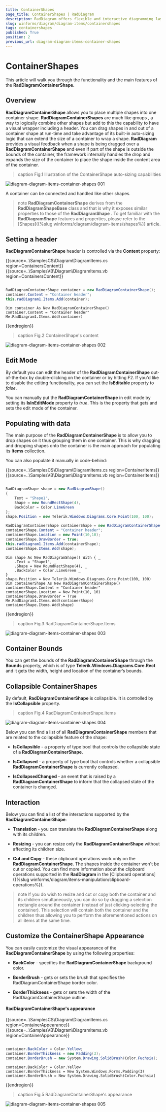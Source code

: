 ```yaml
---
title: ContainerShapes
page_title: ContainerShapes | RadDiagram
description: RadDiagram offers flexible and interactive diagramming layouts for your rich data-visualization applications.
slug: winforms/diagram/diagram-items/containershapes
tags: containershapes
published: True
position: 2
previous_url: diagram-diagram-items-container-shapes
---
```


# ContainerShapes


This article will walk you through the functionality and the main features of the __RadDiagramContainerShape__.

## Overview

__RadDiagramContainerShape__ allows you to place multiple shapes into one container shape. __RadDiagramContainerShapes__ are much like groups , a way to logically combine other shapes but add to this the capability to have a visual wrapper including a header. You can drag shapes in and out of a container shape at run-time and take advantage of its built-in auto-sizing logic that can extend the size of a container to wrap a shape. __RadDiagram__ provides a visual feedback when a shape is being dragged over a  __RadDiagramContainerShape__ and even if part  of the shape is outside the bounds of the container, the framework internally handles the drop and expands the size of the container to place the shape inside the content area of the container.
        
>caption Fig.1 Illustration of the ContainerShape auto-sizing capabilities

![diagram-diagram-items-container-shapes 001](images/diagram-diagram-items-container-shapes001.gif)

A container can be connected and handled like other shapes.

>note  __RadDiagramContainerShape__ derives from the __RadDiagramShapeBase__ class and that is why it exposes similar properties to those of the __RadDiagramShape__ . To get familiar with the __RadDiagramShape__ features and properties, please refer to the [Shapes]({%slug winforms/diagram/diagram-items/shapes%}) article.
>


## Setting a header

__RadDiagramContainerShape__ header is controlled via the __Content__ property: 

{{source=..\SamplesCS\Diagram\DiagramItems.cs region=ContainersContent}} 
{{source=..\SamplesVB\Diagram\DiagramItems.vb region=ContainersContent}} 

````C#
            
RadDiagramContainerShape container = new RadDiagramContainerShape();
container.Content = "Container header";
this.radDiagram1.Items.Add(container);

````
````VB.NET
Dim container As New RadDiagramContainerShape()
container.Content = "Container header"
Me.RadDiagram1.Items.Add(container)

````

{{endregion}} 



>caption Fig.2 ContainerShape's content

![diagram-diagram-items-container-shapes 002](images/diagram-diagram-items-container-shapes002.png)

## Edit Mode

By default you can edit the header of the __RadDiagramContainerShape__ out-of-the-box by double-clicking on the container  or by hitting F2. If you'd like to disable the editing functionality, you can set the __IsEditable__ property to *false*.

You can manually put the __RadDiagramContainerShape__ in edit mode by setting its __IsInEditMode__ property to *true*. This is the property that gets and sets the edit mode of the container.
        

## Populating with data

The main purpose of the __RadDiagramContainerShape__ is to allow you to drop shapes on it thus grouping them in one container. This is why dragging and dropping shapes onto the container is the main approach for populating its __Items__ collection.

You can also populate it manually in code-behind: 

{{source=..\SamplesCS\Diagram\DiagramItems.cs region=ContainerItems}} 
{{source=..\SamplesVB\Diagram\DiagramItems.vb region=ContainerItems}} 

````C#
            
RadDiagramShape shape = new RadDiagramShape()
{
    Text = "Shape1",
    Shape = new RoundRectShape(4),
    BackColor = Color.LimeGreen
};
shape.Position = new Telerik.Windows.Diagrams.Core.Point(100, 100);
            
RadDiagramContainerShape containerShape = new RadDiagramContainerShape();
containerShape.Content = "Container header";
containerShape.Location = new Point(10,10);
containerShape.DrawBorder = true;
this.radDiagram1.Items.Add(containerShape);    
containerShape.Items.Add(shape);

````
````VB.NET
Dim shape As New RadDiagramShape() With { _
    .Text = "Shape1", _
    .Shape = New RoundRectShape(4), _
    .BackColor = Color.LimeGreen _
}
shape.Position = New Telerik.Windows.Diagrams.Core.Point(100, 100)
Dim containerShape As New RadDiagramContainerShape()
containerShape.Content = "Container header"
containerShape.Location = New Point(10, 10)
containerShape.DrawBorder = True
Me.RadDiagram1.Items.Add(containerShape)
containerShape.Items.Add(shape)

````

{{endregion}} 


>caption Fig.3 RadDiagramContainerShape.Items

![diagram-diagram-items-container-shapes 003](images/diagram-diagram-items-container-shapes003.png)

## Container Bounds

You can get the bounds of the __RadDiagramContainerShape__ through the __Bounds__ property, which is of type __Telerik.Windows.Diagrams.Core.Rect__ and it gets the width, height and location of the container’s bounds.

## Collapsible ContainerShapes

By default, __RadDiagramContainerShape__ is collapsible. It is controlled by the __IsCollapsible__ property.
        
>caption Fig.4 RadDiagramContainerShape.Items

![diagram-diagram-items-container-shapes 004](images/diagram-diagram-items-container-shapes004.gif)

Below you can find a list of all __RadDiagramContainerShape__ members that are related to the collapsible feature of the shape:

* __IsCollapsible__ - a property of type bool that controls the collapsible state of a __RadDiagramContainerShape__.
            

* __IsCollapsed__ - a property of type bool that controls whether a collapsible __RadDiagramContainerShape__ is currently collapsed.
            

* __IsCollapsedChanged__ - an event that is raised by a __RadDiagramContainerShape__ to inform that the collapsed state of the container is changed.
            

## Interaction

Below you can find a list of the interactions supported by the __RadDiagramContainerShape__:

* __Translation__ - you can translate the __RadDiagramContainerShape__ along with its children.
            

* __Resizing__ - you can resize only the __RadDiagramContainerShape__ without affecting its children size.
            

* __Cut and Copy__ - these clipboard operations work only on the __RadDiagramContainerShape__. The shapes inside the container won't be cut or copied. You can find more information about the clipboard operations supported in the __RadDiagram__ in the [Clipboard operations]({%slug winforms/diagram/items-manipulation/clipboard-operations%}).
            

>note If you do wish to resize and cut or copy both the container and its children simultaneously, you can do so by dragging a selection rectangle around the container (instead of just clicking-selecting the container). This selection will contain both the container and the children thus allowing you to perform the aforementioned actions on all items at the same time.
>


## Customize the ContainerShape Appearance

You can easily customize the visual appearance of the __RadDiagramContainerShape__ by using the following properties:

* __BackColor__ - specifies the __RadDiagramContainerShape__ background color.
            

* __BorderBrush__ - gets or sets the brush that specifies the RadDiagramContainerShape border color.
            

* __BorderThickness__ - gets or sets the width of the RadDiagramContainerShape outline.

#### RadDiagramContainerShape's appearance 

{{source=..\SamplesCS\Diagram\DiagramItems.cs region=ContainerAppearance}} 
{{source=..\SamplesVB\Diagram\DiagramItems.vb region=ContainerAppearance}} 

````C#
            
container.BackColor = Color.Yellow;
container.BorderThickness = new Padding(3);
container.BorderBrush = new System.Drawing.SolidBrush(Color.Fuchsia);

````
````VB.NET
container.BackColor = Color.Yellow
container.BorderThickness = New System.Windows.Forms.Padding(3)
container.BorderBrush = New System.Drawing.SolidBrush(Color.Fuchsia)

````

{{endregion}} 



>caption Fig.5 RadDiagramContainerShape's appearance

![diagram-diagram-items-container-shapes 005](images/diagram-diagram-items-container-shapes005.png)

